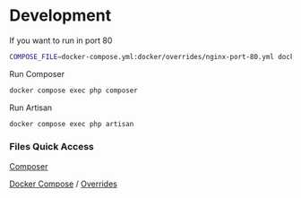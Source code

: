 # Development
 
If you want to run in port 80
```bash
COMPOSE_FILE=docker-compose.yml:docker/overrides/nginx-port-80.yml docker compose up -d
```

Run Composer
```bash
docker compose exec php composer
```

Run Artisan
```bash
docker compose exec php artisan
```

### Files Quick Access
[Composer](./composer.json)

[Docker Compose](./docker-compose.yml) / [Overrides](./docker/overrides/)